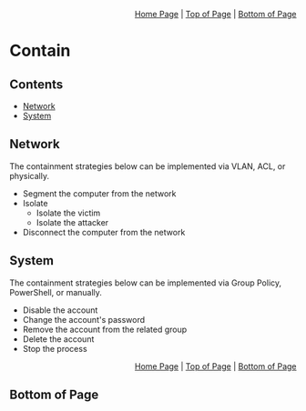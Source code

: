 <p align="right">
  <a href="/README.md">Home Page</a> |
  <a href="/incident-handling/03-contain/README.md#contents">Top of Page</a> |
  <a href="/incident-handling/03-contain/README.md#bottom-of-page">Bottom of Page</a>
</p>

# Contain
## Contents
* [Network](#network)
* [System](#system)

## Network
The containment strategies below can be implemented via VLAN, ACL, or physically.
* Segment the computer from the network
* Isolate
  * Isolate the victim
  * Isolate the attacker
* Disconnect the computer from the network

## System
The containment strategies below can be implemented via Group Policy, PowerShell, or manually. 
* Disable the account
* Change the account's password 
* Remove the account from the related group
* Delete the account
* Stop the process

<p align="right">
  <a href="/README.md">Home Page</a> |
  <a href="/incident-handling/03-contain/README.md#contents">Top of Page</a> |
  <a href="/incident-handling/03-contain/README.md#bottom-of-page">Bottom of Page</a>
</p>

## Bottom of Page
